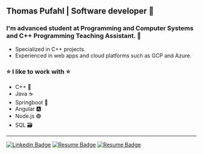 ## Thomas Pufahl | Software developer 🚀 

### I'm advanced student at Programming and Computer Systems and C++ Programming Teaching Assistant. 🫡

* Specialized in C++ projects.
* Experienced in web apps and cloud platforms such as GCP and Azure. 

### ⭐ I like to work with ⭐
* C++ 🔵
* Java ☕
* Springboot 🍃
* Angular 🅰️
* Node.js 🟢
* SQL 🗃️
---
[![Linkedin Badge](https://img.shields.io/badge/-thomaspufahl-0e76a8?style=flat&labelColor=0e76a8&logo=linkedin&logoColor=white)](https://www.linkedin.com/in/thomaspufahl/)  [![Resume Badge](https://img.shields.io/badge/-CV_ENG-d20001?style=flat&labelColor=d20001&logo=DocuSign&logoColor=white)](https://drive.google.com/file/d/1XBDsVbPnSuVzjNg8dS0L76kNFTrE7a5O/view?usp=sharing) [![Resume Badge](https://img.shields.io/badge/-CV_ESP-d20001?style=flat&labelColor=d20001&logo=DocuSign&logoColor=white)](https://drive.google.com/file/d/1RMn07nkqDrKt0ihXoixYfk1WhRZ2rr6c/view?usp=sharing)